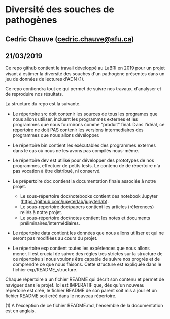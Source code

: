 # Diversité des souches de pathogènes 
## Cedric Chauve (cedric.chauve@sfu.ca)
## 21/03/2019 

Ce repo github contient le travail développé au LaBRI en 2019 pour un
projet visant à estimer la diversité des souches d'un pathogène
présentes dans un jeu de données de lectures d'ADN (1).

Ce repo contiendra tout ce qui permet de suivre nos travaux,
d'analyser et de reproduire nos résultats.

La structure du repo est la suivante.

- Le répertoire src doit contenir les sources de tous les programes
  que nous allons utiliser, incluant les programmes externes et les
  programmes que nous fournirons comme "produit" final. Dans l'idéal,
  ce répertoire ne doit PAS contenir les versions intermediaires des
  programmes que nous allons dévélopper.

- Le répertoire bin contient les exécutables des programmes externes
  dans le cas où nous ne les avons pas compilés nous-même.

- Le répertoire dev est utilisé pour développer des prototypes de nos
  programmes, effectuer de petits tests. Le contenu de de répertoire
  n'a pas vocation à être distribué, ni conservé.

- Le prépertoire doc contient la documentation finale associée à notre
  projet.
  - Le sous-répertoire doc/notebooks contient des notebook Jupyter
    (https://github.com/jupyterlab/jupyterlab). 
  - Le sous-repertoire doc/papers contient les articles (références)
    reliés à notre projet.
  - Le sous-répertoire doc/notes contient les notes et documents
    préliminaires/intermédiaires.

- Le répertoire data contient les données que nous allons utiliser et
  qui ne seront pas modifiées au cours du projet.

- Le répertoire exp contient toutes les expériences que nous allons
  mener. Il est crucial de suivre des règles très strictes sur la
  structure de ce répertoire si nous voulons être capable de suivre
  nos progrès et de comprendre ce que nous faisons. Cette structure
  est expliquée dans le fichier exp/README_structure.

Chaque répertoire a un fichier README qui décrit son contenu et permet
de naviguer dans le projet. Iol est IMPERATIF que, dès qu'un nouveau
répertoire est créé, le fichier README de son parent soit mis à jour
et un fichier README soit créé dans le nouveau répertoire.

(1) A l'exception de ce fichier README.md, l'ensemble de la
documentation est en anglais.